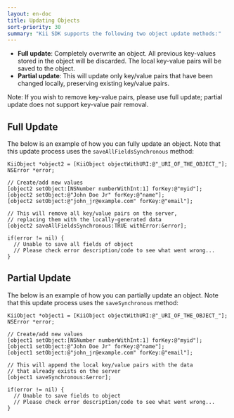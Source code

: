 ```yaml
---
layout: en-doc
title: Updating Objects
sort-priority: 30
summary: "Kii SDK supports the following two object update methods:"
---
```

* **Full update**: Completely overwrite an object. All previous key-values
  stored in the object will be discarded. The local key-value pairs will be
  saved to the object.
* **Partial update**: This will update only key/value pairs that have been
  changed locally, preserving existing key/value pairs.

Note: If you wish to remove key-value pairs, please use full update; partial
update does not support key-value pair removal.

## Full Update

The below is an example of how you can fully update an object. Note that this
update process uses the `saveAllFieldsSynchronous` method:

```objc
KiiObject *object2 = [KiiObject objectWithURI:@"_URI_OF_THE_OBJECT_"];
NSError *error;

// Create/add new values
[object2 setObject:[NSNumber numberWithInt:1] forKey:@"myid"];
[object2 setObject:@"John Doe Jr" forKey:@"name"];
[object2 setObject:@"john_jr@example.com" forKey:@"email"];

// This will remove all key/value pairs on the server,
// replacing them with the locally-generated data
[object2 saveAllFieldsSynchronous:TRUE withError:&error];

if(error != nil) {
  // Unable to save all fields of object
  // Please check error description/code to see what went wrong...
}
```

## Partial Update

The below is an example of how you can partially update an object.  Note that
this update process uses the `saveSynchronous` method:

```objc
KiiObject *object1 = [KiiObject objectWithURI:@"_URI_OF_THE_OBJECT_"];
NSError *error;

// Create/add new values
[object1 setObject:[NSNumber numberWithInt:1] forKey:@"myid"];
[object1 setObject:@"John Doe Jr" forKey:@"name"];
[object1 setObject:@"john_jr@example.com" forKey:@"email"];

// This will append the local key/value pairs with the data
// that already exists on the server
[object1 saveSynchronous:&error];

if(error != nil) {
  // Unable to save fields to object
  // Please check error description/code to see what went wrong...
}
```
